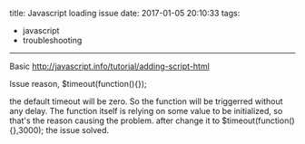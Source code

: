 title: Javascript loading issue
date: 2017-01-05 20:10:33
tags:
- javascript
- troubleshooting
---

Basic
http://javascript.info/tutorial/adding-script-html

Issue reason,
$timeout(function(){});

the default timeout will be zero. So the function will be triggerred without any delay.
The function itself is relying on some value to be initialized, so that's the reason causing the problem. after change it to
$timeout(function(){},3000);
the issue solved.
